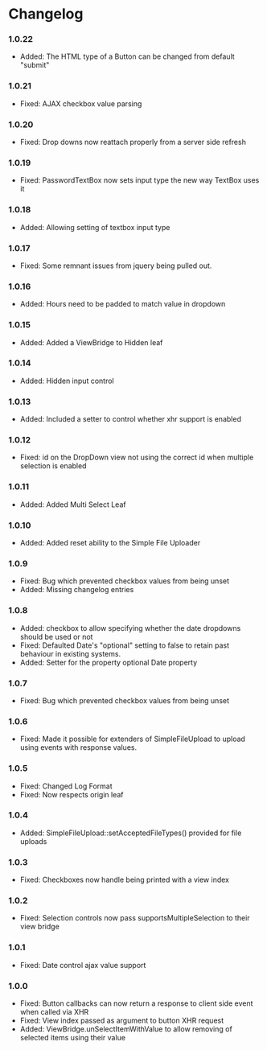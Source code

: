 # Changelog

### 1.0.22

* Added:    The HTML type of a Button can be changed from default "submit"

### 1.0.21

* Fixed:    AJAX checkbox value parsing

### 1.0.20

* Fixed:    Drop downs now reattach properly from a server side refresh

### 1.0.19

* Fixed:    PasswordTextBox now sets input type the new way TextBox uses it

### 1.0.18

* Added:    Allowing setting of textbox input type

### 1.0.17

* Fixed:    Some remnant issues from jquery being pulled out.

### 1.0.16

* Added:    Hours need to be padded to match value in dropdown

### 1.0.15

* Added:    Added a ViewBridge to Hidden leaf

### 1.0.14

* Added:    Hidden input control

### 1.0.13

* Added:    Included a setter to control whether xhr support is enabled

### 1.0.12

* Fixed:    id on the DropDown view not using the correct id when multiple
            selection is enabled

### 1.0.11

* Added:    Added Multi Select Leaf

### 1.0.10

* Added:    Added reset ability to the Simple File Uploader

### 1.0.9

* Fixed:    Bug which prevented checkbox values from being unset
* Added:    Missing changelog entries

### 1.0.8

* Added:    checkbox to allow specifying whether the date dropdowns should be used or not
* Fixed:    Defaulted Date's "optional" setting to false to retain past behaviour in existing systems.
* Added:    Setter for the property optional Date property

### 1.0.7

* Fixed:    Bug which prevented checkbox values from being unset

### 1.0.6

* Fixed:	Made it possible for extenders of SimpleFileUpload to upload using events with response values.

### 1.0.5

* Fixed:	Changed Log Format
* Fixed: 	Now respects origin leaf

### 1.0.4

* Added:	    SimpleFileUpload::setAcceptedFileTypes() provided for file uploads

### 1.0.3

* Fixed:      Checkboxes now handle being printed with a view index

### 1.0.2

* Fixed:	    Selection controls now pass supportsMultipleSelection to their view bridge 

### 1.0.1

* Fixed:      Date control ajax value support

### 1.0.0

* Fixed:      Button callbacks can now return a response to client side event when called via XHR
* Fixed:      View index passed as argument to button XHR request
* Added:      ViewBridge.unSelectItemWithValue to allow removing of selected items using their value
